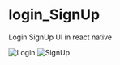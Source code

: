# login_SignUp
Login SignUp UI in react native

![Login](https://github.com/rafaymushtaq05/login_SignUp/assets/121334479/4eb5382f-b8de-4081-a95c-03fa9e8a2d74)
![SignUp](https://github.com/rafaymushtaq05/login_SignUp/assets/121334479/634f86db-c869-4f96-90a4-22de1bfafd28)
